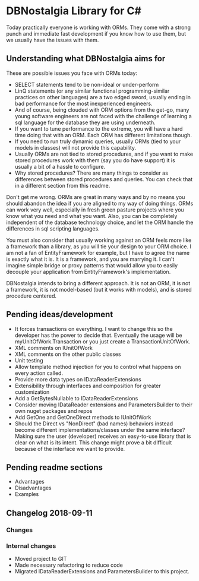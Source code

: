 # DBNostalgia Library for C#

Today practically everyone is working with ORMs. They come with a strong punch and immediate fast development if you know how to use them, but we usually have the issues with them.

## Understanding what DBNostalgia aims for

These are possible issues you face with ORMs today:

* SELECT statements tend to be non-ideal or under-perform
* LinQ statements (or any similar functional programming-similar practices on other languages) are a two edged sword, usually ending in bad performance for the most inexperienced engineers.
* And of course, being clouded with ORM options from the get-go, many young software engineers are not faced with the challenge of learning a sql language for the database they are using underneath.
* If you want to tune performance to the extreme, you will have a hard time doing that with an ORM. Each ORM has different limitations though.
* If you need to run truly dynamic queries, usually ORMs (tied to your models in classes) will not provide this capability.
* Usually ORMs are not tied to stored procedures, and if you want to make stored procedures work with them (say you do have support) it is usually a bit of a hassle to configure.
* Why stored procedures? There are many things to consider as differences between stored procedures and queries. You can check that in a different section from this readme.

Don't get me wrong. ORMs are great in many ways and by no means you should abandon the idea if you are aligned to my way of doing things. ORMs can work very well, especially in fresh green pasture projects where you know what you need and what you want. Also, you can be completely independent of the database technology choice, and let the ORM handle the differences in sql scripting languages.

You must also consider that usually working against an ORM feels more like a framework than a library, as you will tie your design to your ORM choice. I am not a fan of EntityFramework for example, but I have to agree the name is exactly what it is. It is a framework, and you are marrying it. I can't imagine simple bridge or proxy patterns that would allow you to easily decouple your application from EntityFramework's implementation.

DBNostalgia intends to bring a different approach. It is not an ORM, it is not a framework, it is not model-based (but it works with models), and is stored procedure centered.

## Pending ideas/development

* It forces transactions on everything. I want to change this so the developer has the power to decide that. Eventually the usage will be myUnitOfWork.Transaction or you just create a TransactionUnitOfWork.
* XML comments on IUnitOfWork
* XML comments on the other public classes
* Unit testing
* Allow template method injection for you to control what happens on every action called.
* Provide more data types on IDataReaderExtensions
* Extensibility through interfaces and composition for greater customization
* Add a GetBytesNullable to IDataReaderExtensions
* Consider moving IDataReader extensions and ParametersBuilder to their own nuget packages and repos
* Add GetOne and GetOneDirect methods to IUnitOfWork
* Should the Direct vs "NonDirect" (bad names) behaviors instead become different implementations/classes under the same interface? Making sure the user (developer) receives an easy-to-use library that is clear on what is its intent. This change might prove a bit difficult because of the interface we want to provide.

## Pending readme sections

* Advantages
* Disadvantages
* Examples

## Changelog 2018-09-11

### Changes

### Internal changes
* Moved project to GIT
* Made necessary refactoring to reduce code
* Migrated IDataReaderExtensions and ParametersBuilder to this project.